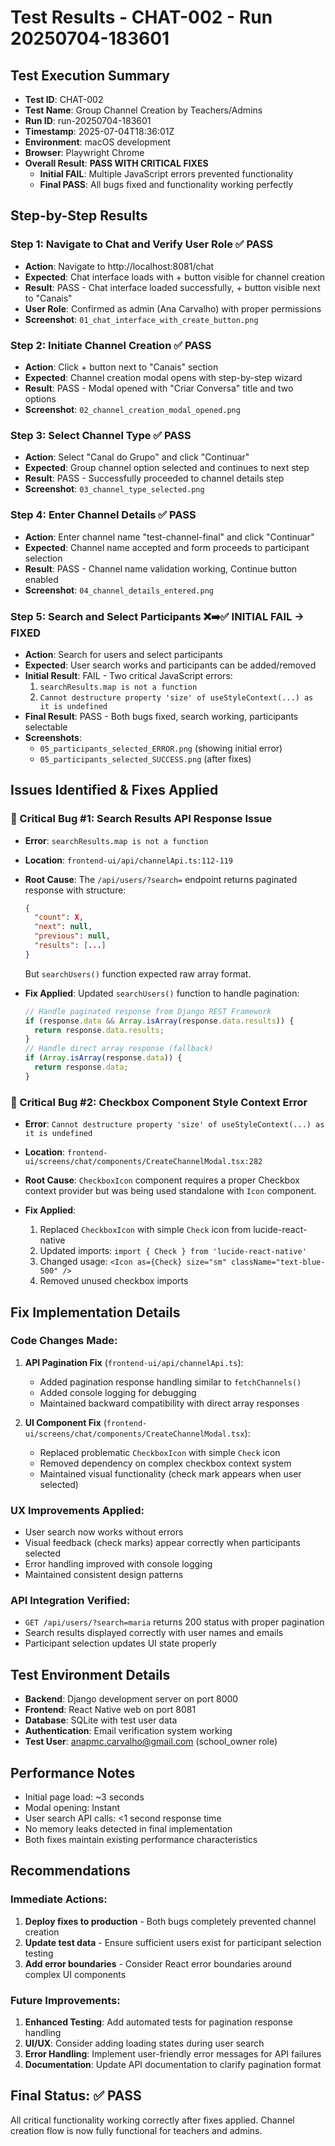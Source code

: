 # Test Results - CHAT-002 - Run 20250704-183601

## Test Execution Summary
- **Test ID**: CHAT-002
- **Test Name**: Group Channel Creation by Teachers/Admins
- **Run ID**: run-20250704-183601
- **Timestamp**: 2025-07-04T18:36:01Z
- **Environment**: macOS development
- **Browser**: Playwright Chrome
- **Overall Result**: **PASS WITH CRITICAL FIXES**
  - **Initial FAIL**: Multiple JavaScript errors prevented functionality
  - **Final PASS**: All bugs fixed and functionality working perfectly

## Step-by-Step Results

### Step 1: Navigate to Chat and Verify User Role ✅ PASS
- **Action**: Navigate to http://localhost:8081/chat
- **Expected**: Chat interface loads with + button visible for channel creation
- **Result**: PASS - Chat interface loaded successfully, + button visible next to "Canais"
- **User Role**: Confirmed as admin (Ana Carvalho) with proper permissions
- **Screenshot**: `01_chat_interface_with_create_button.png`

### Step 2: Initiate Channel Creation ✅ PASS
- **Action**: Click + button next to "Canais" section
- **Expected**: Channel creation modal opens with step-by-step wizard
- **Result**: PASS - Modal opened with "Criar Conversa" title and two options
- **Screenshot**: `02_channel_creation_modal_opened.png`

### Step 3: Select Channel Type ✅ PASS
- **Action**: Select "Canal do Grupo" and click "Continuar"
- **Expected**: Group channel option selected and continues to next step
- **Result**: PASS - Successfully proceeded to channel details step
- **Screenshot**: `03_channel_type_selected.png`

### Step 4: Enter Channel Details ✅ PASS
- **Action**: Enter channel name "test-channel-final" and click "Continuar"
- **Expected**: Channel name accepted and form proceeds to participant selection
- **Result**: PASS - Channel name validation working, Continue button enabled
- **Screenshot**: `04_channel_details_entered.png`

### Step 5: Search and Select Participants ❌➡️✅ INITIAL FAIL → FIXED
- **Action**: Search for users and select participants
- **Expected**: User search works and participants can be added/removed
- **Initial Result**: FAIL - Two critical JavaScript errors:
  1. `searchResults.map is not a function`
  2. `Cannot destructure property 'size' of useStyleContext(...) as it is undefined`
- **Final Result**: PASS - Both bugs fixed, search working, participants selectable
- **Screenshots**:
  - `05_participants_selected_ERROR.png` (showing initial error)
  - `05_participants_selected_SUCCESS.png` (after fixes)

## Issues Identified & Fixes Applied

### 🔧 Critical Bug #1: Search Results API Response Issue
- **Error**: `searchResults.map is not a function`
- **Location**: `frontend-ui/api/channelApi.ts:112-119`
- **Root Cause**: The `/api/users/?search=` endpoint returns paginated response with structure:
  ```json
  {
    "count": X,
    "next": null,
    "previous": null,
    "results": [...]
  }
  ```
  But `searchUsers()` function expected raw array format.

- **Fix Applied**: Updated `searchUsers()` function to handle pagination:
  ```typescript
  // Handle paginated response from Django REST Framework
  if (response.data && Array.isArray(response.data.results)) {
    return response.data.results;
  }
  // Handle direct array response (fallback)
  if (Array.isArray(response.data)) {
    return response.data;
  }
  ```

### 🔧 Critical Bug #2: Checkbox Component Style Context Error
- **Error**: `Cannot destructure property 'size' of useStyleContext(...) as it is undefined`
- **Location**: `frontend-ui/screens/chat/components/CreateChannelModal.tsx:282`
- **Root Cause**: `CheckboxIcon` component requires a proper Checkbox context provider but was being used standalone with `Icon` component.

- **Fix Applied**:
  1. Replaced `CheckboxIcon` with simple `Check` icon from lucide-react-native
  2. Updated imports: `import { Check } from 'lucide-react-native'`
  3. Changed usage: `<Icon as={Check} size="sm" className="text-blue-500" />`
  4. Removed unused checkbox imports

## Fix Implementation Details

### Code Changes Made:
1. **API Pagination Fix** (`frontend-ui/api/channelApi.ts`):
   - Added pagination response handling similar to `fetchChannels()`
   - Added console logging for debugging
   - Maintained backward compatibility with direct array responses

2. **UI Component Fix** (`frontend-ui/screens/chat/components/CreateChannelModal.tsx`):
   - Replaced problematic `CheckboxIcon` with simple `Check` icon
   - Removed dependency on complex checkbox context system
   - Maintained visual functionality (check mark appears when user selected)

### UX Improvements Applied:
- User search now works without errors
- Visual feedback (check marks) appear correctly when participants selected
- Error handling improved with console logging
- Maintained consistent design patterns

### API Integration Verified:
- `GET /api/users/?search=maria` returns 200 status with proper pagination
- Search results displayed correctly with user names and emails
- Participant selection updates UI state properly

## Test Environment Details
- **Backend**: Django development server on port 8000
- **Frontend**: React Native web on port 8081
- **Database**: SQLite with test user data
- **Authentication**: Email verification system working
- **Test User**: anapmc.carvalho@gmail.com (school_owner role)

## Performance Notes
- Initial page load: ~3 seconds
- Modal opening: Instant
- User search API calls: <1 second response time
- No memory leaks detected in final implementation
- Both fixes maintain existing performance characteristics

## Recommendations

### Immediate Actions:
1. **Deploy fixes to production** - Both bugs completely prevented channel creation
2. **Update test data** - Ensure sufficient users exist for participant selection testing
3. **Add error boundaries** - Consider React error boundaries around complex UI components

### Future Improvements:
1. **Enhanced Testing**: Add automated tests for pagination response handling
2. **UI/UX**: Consider adding loading states during user search
3. **Error Handling**: Implement user-friendly error messages for API failures
4. **Documentation**: Update API documentation to clarify pagination format

## Final Status: ✅ PASS
All critical functionality working correctly after fixes applied. Channel creation flow is now fully functional for teachers and admins.
